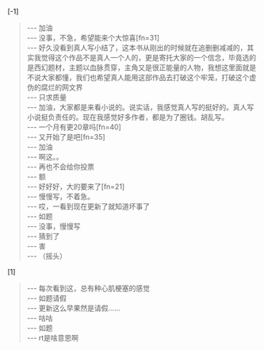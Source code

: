 
[-1] 
>--- 加油<br>
>--- 没事，不急，希望能来个大惊喜[fn=31]<br>
>--- 好久没看到真人写小结了，这本书从刚出的时候就在追删删减减的，其实我觉得这个作品不是真人一个人的，更是寄托大家的一个信念，毕竟选的是西幻题材，主题以血脉贯穿，主角又是很正能量的人物，我想这里面就是不说大家都懂，我们也希望真人能用这部作品去打破这个牢笼，打破这个虚伪的腐烂的网文界<br>
>--- 只求质量<br>
>--- 加油，大家都是来看小说的。说实话，我感觉真人写的挺好的。真人写小说挺负责任的。现在我感觉好多作者，都是为了圈钱。胡乱写。<br>
>--- 一个月有更20章吗[fn=40]<br>
>--- 又开始了是吧[fn=35]<br>
>--- 加油<br>
>--- 啊这。。<br>
>--- 再也不会给你投票<br>
>--- 额<br>
>--- 好好好，大的要来了[fn=21]<br>
>--- 慢慢写，不着急。<br>
>--- 哎，一看到现在更新了就知道坏事了<br>
>--- 如题<br>
>--- 没事，慢慢写<br>
>--- 猜到了<br>
>--- 害<br>
>--- （摇头）<br>

[1] 
>--- 每次看到这，总有种心肌梗塞的感觉<br>
>--- 如题请假<br>
>--- 更新这么早果然是请假……<br>
>--- 咕咕<br>
>--- 如题<br>
>--- rt是啥意思啊<br>
